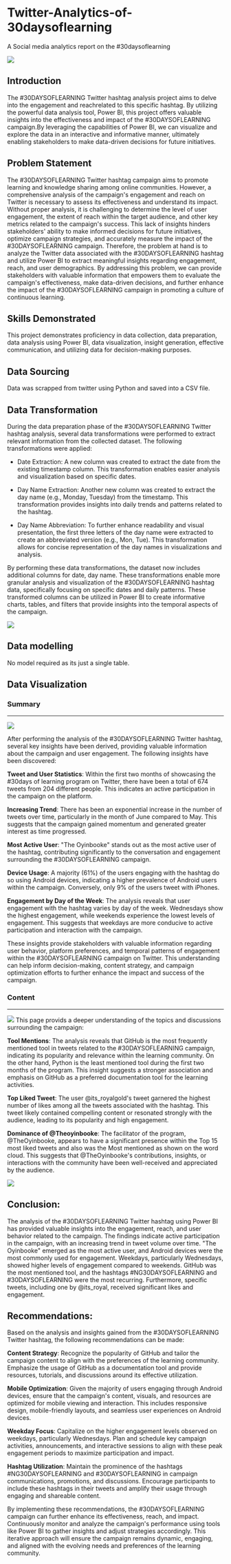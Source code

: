 # Twitter-Analytics-of-30daysoflearning
A Social media analytics report on the #30daysoflearning



![](Homepage.png)

## Introduction
The #30DAYSOFLEARNING Twitter hashtag analysis project aims to delve into the engagement and reachrelated to this specific hashtag. By utilizing the powerful data analysis tool, Power BI, this project offers valuable insights into the effectiveness and impact of the #30DAYSOFLEARNING campaign.By leveraging the capabilities of Power BI, we can visualize and explore the data in an interactive and informative manner, ultimately enabling stakeholders to make data-driven decisions for future initiatives. 

## Problem Statement
The #30DAYSOFLEARNING Twitter hashtag campaign aims to promote learning and knowledge sharing among online communities. However, a comprehensive analysis of the campaign's engagement and reach on Twitter is necessary to assess its effectiveness and understand its impact. Without proper analysis, it is challenging to determine the level of user engagement, the extent of reach within the target audience, and other key metrics related to the campaign's success. This lack of insights hinders stakeholders' ability to make informed decisions for future initiatives, optimize campaign strategies, and accurately measure the impact of the #30DAYSOFLEARNING campaign. Therefore, the problem at hand is to analyze the Twitter data associated with the #30DAYSOFLEARNING hashtag and utilize Power BI to extract meaningful insights regarding engagement, reach, and user demographics. By addressing this problem, we can provide stakeholders with valuable information that empowers them to evaluate the campaign's effectiveness, make data-driven decisions, and further enhance the impact of the #30DAYSOFLEARNING campaign in promoting a culture of continuous learning.

## Skills Demonstrated 
This project demonstrates proficiency in data collection, data preparation, data analysis using Power BI, data visualization, insight generation, effective communication, and utilizing data for decision-making purposes.

## Data Sourcing
Data was scrapped from twitter using Python and saved into a CSV file.

## Data Transformation
During the data preparation phase of the #30DAYSOFLEARNING Twitter hashtag analysis, several data transformations were performed to extract relevant information from the collected dataset. The following transformations were applied:

- Date Extraction: A new column was created to extract the date from the existing timestamp column. This transformation enables easier analysis and visualization based on specific dates.

- Day Name Extraction: Another new column was created to extract the day name (e.g., Monday, Tuesday) from the timestamp. This transformation provides insights into daily trends and patterns related to the hashtag.

- Day Name Abbreviation: To further enhance readability and visual presentation, the first three letters of the day name were extracted to create an abbreviated version (e.g., Mon, Tue). This transformation allows for concise representation of the day names in visualizations and analysis.

By performing these data transformations, the dataset now includes additional columns for date, day name. These transformations enable more granular analysis and visualization of the #30DAYSOFLEARNING hashtag data, specifically focusing on specific dates and daily patterns. These transformed columns can be utilized in Power BI to create informative charts, tables, and filters that provide insights into the temporal aspects of the campaign.

![](Transformations.png)

## Data modelling
No model required as its just a single table.

## Data Visualization

### Summary 
---
![](SummaryPage.png)

After performing the analysis of the #30DAYSOFLEARNING Twitter hashtag, several key insights have been derived, providing valuable information about the campaign and user engagement. The following insights have been discovered:

**Tweet and User Statistics**: Within the first two months of showcasing the #30days of learning program on Twitter, there have been a total of 674 tweets from 204 different people. This indicates an active participation in the campaign on the platform.

**Increasing Trend**: There has been an exponential increase in the number of tweets over time, particularly in the month of June compared to May. This suggests that the campaign gained momentum and generated greater interest as time progressed.

**Most Active User**: "The Oyinbooke" stands out as the most active user of the hashtag, contributing significantly to the conversation and engagement surrounding the #30DAYSOFLEARNING campaign.

**Device Usage**: A majority (61%) of the users engaging with the hashtag do so using Android devices, indicating a higher prevalence of Android users within the campaign. Conversely, only 9% of the users tweet with iPhones.

**Engagement by Day of the Week**: The analysis reveals that user engagement with the hashtag varies by day of the week. Wednesdays show the highest engagement, while weekends experience the lowest levels of engagement. This suggests that weekdays are more conducive to active participation and interaction with the campaign.

These insights provide stakeholders with valuable information regarding user behavior, platform preferences, and temporal patterns of engagement within the #30DAYSOFLEARNING campaign on Twitter. This understanding can help inform decision-making, content strategy, and campaign optimization efforts to further enhance the impact and success of the campaign.

### Content
---
![](Content.png)
This page provids a deeper understanding of the topics and discussions surrounding the campaign:

**Tool Mentions**: The analysis reveals that GitHub is the most frequently mentioned tool in tweets related to the #30DAYSOFLEARNING campaign, indicating its popularity and relevance within the learning community. On the other hand, Python is the least mentioned tool during the first two months of the program. This insight suggests a stronger association and emphasis on GitHub as a preferred documentation tool for the learning activities.

**Top Liked Tweet**: The user @its_royalgold's tweet garnered the highest number of likes among all the tweets associated with the hashtag. This tweet likely contained compelling content or resonated strongly with the audience, leading to its popularity and high engagement.

**Dominance of @Theoyinbooke**: The facilitator of the program, @TheOyinbooke, appears to have a significant presence within the Top 15 most liked tweets and also was the Most mentioned as shown on the word cloud. This suggests that @TheOyinbooke's contributions, insights, or interactions with the community have been well-received and appreciated by the audience. 

![](MostLiked.png)

## Conclusion:

The analysis of the #30DAYSOFLEARNING Twitter hashtag using Power BI has provided valuable insights into the engagement, reach, and user behavior related to the campaign. The findings indicate active participation in the campaign, with an increasing trend in tweet volume over time. "The Oyinbooke" emerged as the most active user, and Android devices were the most commonly used for engagement. Weekdays, particularly Wednesdays, showed higher levels of engagement compared to weekends. GitHub was the most mentioned tool, and the hashtags #NG30DAYSOFLEARNING and #30DAYSOFLEARNING were the most recurring. Furthermore, specific tweets, including one by @its_royal, received significant likes and engagement.

## Recommendations:

Based on the analysis and insights gained from the #30DAYSOFLEARNING Twitter hashtag, the following recommendations can be made:

**Content Strategy**: Recognize the popularity of GitHub and tailor the campaign content to align with the preferences of the learning community. Emphasize the usage of GitHub as a documentation tool and provide resources, tutorials, and discussions around its effective utilization.

**Mobile Optimization**: Given the majority of users engaging through Android devices, ensure that the campaign's content, visuals, and resources are optimized for mobile viewing and interaction. This includes responsive design, mobile-friendly layouts, and seamless user experiences on Android devices.

**Weekday Focus**: Capitalize on the higher engagement levels observed on weekdays, particularly Wednesdays. Plan and schedule key campaign activities, announcements, and interactive sessions to align with these peak engagement periods to maximize participation and impact.

**Hashtag Utilization**: Maintain the prominence of the hashtags #NG30DAYSOFLEARNING and #30DAYSOFLEARNING in campaign communications, promotions, and discussions. Encourage participants to include these hashtags in their tweets and amplify their usage through engaging and shareable content.

By implementing these recommendations, the #30DAYSOFLEARNING campaign can further enhance its effectiveness, reach, and impact. Continuously monitor and analyze the campaign's performance using tools like Power BI to gather insights and adjust strategies accordingly. This iterative approach will ensure the campaign remains dynamic, engaging, and aligned with the evolving needs and preferences of the learning community.








